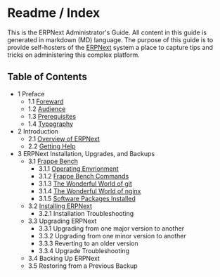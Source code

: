 # Readme / Index

This is the ERPNext Administrator's Guide. All content in this guide is generated in markdown (MD) language. The purpose of this guide is to provide self-hosters of the [ERPNext](https://erpnext.org "ERPNext Website") system a place to capture tips and tricks on administering this complex platform.

## Table of Contents

* 1 Preface
    * 1.1 [Foreward](preface/foreward.md "Foreward")
    * 1.2 [Audience](preface/audience.md "Audience")
    * 1.3 [Prerequisites](preface/prerequisites.md "Prereguisites")
    * 1.4 [Typography](preface/typography.md "Typography")
* 2 Introduction
    * 2.1 [Overview of ERPNext](introduction/overview.md "Overview of ERPNext")
    * 2.2 [Getting Help](introduction/help.md "Getting Help")
* 3 ERPNext Installation, Upgrades, and Backups
    * 3.1 [Frappe Bench](i-u-b/bench.md)
        * 3.1.1 [Operating Envrionment](i-u-b/bench.md)
        * 3.1.2 [Frappe Bench Commands](i-u-b/bench.md)
        * 3.1.3 [The Wonderful World of git](i-u-b/git.md)
        * 3.1.4 [The Wonderful World of nginx](i-u-b/nginx.md)
        * 3.1.5 [Software Packages Installed](i-u-b/software.md)
    * 3.2 [Installing ERPNext](i-u-b/install.md)
        * 3.2.1 Installation Troubleshooting
    * 3.3 Upgrading ERPNext
        * 3.3.1 Upgrading from one major version to another
        * 3.3.2 Upgrading from one minor version to another
        * 3.3.3 Reverting to an older version
        * 3.3.4 Upgrade Troubleshooting
    * 3.4 Backing Up ERPNext
    * 3.5 Restoring from a Previous Backup

